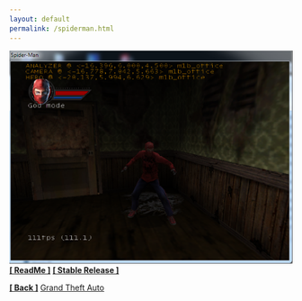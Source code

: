 ```yaml
---
layout: default
permalink: /spiderman.html
---
```

![Screenshot](https://raw.githubusercontent.com/unknownproject/unknownproject.github.io/master/assets/images/smtm.png)
**[[ ReadMe ]](https://raw.githubusercontent.com/unknownproject/SpiderMan/master/ReadMe.txt)**
**[[ Stable Release ]](https://github.com/unknownproject/SpiderMan/blob/master/TheMovie/SpiderMan_dbg.zip)**




**[[ Back ]](./)**
<a class="nav-link" href="#faq" data-toggle="tab">Grand Theft Auto</a>
<div class="tab-content">
      <div class="tab-pane active" id="faq">
</div></div>